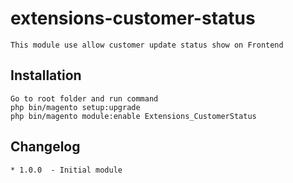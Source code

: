 # extensions-customer-status
    This module use allow customer update status show on Frontend 

## Installation
    Go to root folder and run command
    php bin/magento setup:upgrade
    php bin/magento module:enable Extensions_CustomerStatus
        
## Changelog
    * 1.0.0  - Initial module
